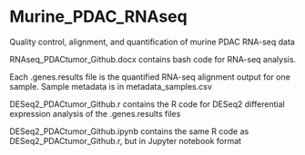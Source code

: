 # Murine_PDAC_RNAseq
Quality control, alignment, and quantification of murine PDAC RNA-seq data

RNAseq_PDACtumor_Github.docx contains bash code for RNA-seq analysis.

Each .genes.results file is the quantified RNA-seq alignment output for one sample. Sample metadata is in metadata_samples.csv

DESeq2_PDACtumor_Github.r contains the R code for DESeq2 differential expression analysis of the .genes.results files

DESeq2_PDACtumor_Github.ipynb contains the same R code as DESeq2_PDACtumor_Github.r, but in Jupyter notebook format
